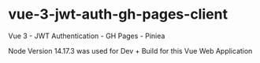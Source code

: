 # vue-3-jwt-auth-gh-pages-client

Vue 3 - JWT Authentication - GH Pages - Piniea

Node Version 14.17.3 was used for Dev + Build for this Vue Web Application
